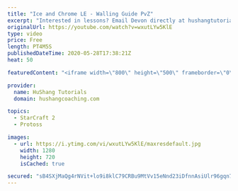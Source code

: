 ```yaml
---
title: "Ice and Chrome LE - Walling Guide PvZ"
excerpt: "Interested in lessons? Email Devon directly at hushangtutorials@outlook.com ------------------------------------------------------------------------------------------------------- Want to support HuShang Tutorials directly? Patreon is a website where you can contribute a monthly donation that will help"
originalUrl: https://youtube.com/watch?v=wxutLYw5KlE
type: video
price: Free
length: PT4M5S
publishedDateTime: 2020-05-28T17:38:21Z
heat: 50

featuredContent: "<iframe width=\"800\" height=\"500\" frameborder=\"0\" src=\"https://www.youtube.com/embed/wxutLYw5KlE\" allow=\"accelerometer; autoplay; encrypted-media; gyroscope; picture-in-picture\" allowfullscreen></iframe>"

provider:
  name: HuShang Tutorials
  domain: hushangcoaching.com

topics:
  - StarCraft 2
  - Protoss

images:
  - url: https://i.ytimg.com/vi/wxutLYw5KlE/maxresdefault.jpg
    width: 1280
    height: 720
    isCached: true

secured: "sB4SXjMaQg4rNVit+lo9i8klC79CRBu9MtVv15eNnd23iDfnnAsiUlr96gqn79D9goCJSlCc2Dlb2Sn0o+ERsLIrbKCkDWVjj9EleFlihI6SleF3AkYyvp0h1aTulyG6U6yNVAJ/FzFApjJf2z+Y9yT64MxDsJbVI3E/qs1WZOoLdJzJMSVNcimdclZo22/yl/S6jKlaIfIemaq9l70lr2AzS/reBNgTZbXIb/8rQQZlvh5pe0dazuExDTjvicTt16hRSdSclTSw0hVC164wAphln62xtwUmlkh2ntYDCCUvgP0bKhlbPvOuCSRz+9mgTHylb8/6TGRACeF/C9JjRvAXkFX3uRZHMLqj4LbAvU7axq87Z0BD2BtEaUq+YL+wnGjuSFSLxQ5DMx4mhJpia3zsiHBvqtQZCZ50BKkHxrQ=;8+I7VhRHMtd+mGS9s2BQXQ=="
---
```


